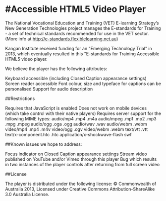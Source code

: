 #Accessible HTML5 Video Player
=============================

The National Vocational Education and Training (VET) E-learning Strategy’s New Generation Technologies project manages the E-standards for Training - a set of technical standards recommended for use in the VET sector. (More info at http://e-standards.flexiblelearning.net.au)

Kangan Institute received funding for an "Emerging Technology Trial" in 2013, which eventually resulted in this "E-standards for Training Accessible HTML5 video player.

We believe the player has the following attributes:

Keyboard accessible (including Closed Caption appearance settings)
Screen reader accessible
Font colour, size and typeface for captions can be personalised
Support for audio description

##Restrictions

Requires that JavaScript is enabled
Does not work on mobile devices (which take control with their native players)
Requires server support for the following MIME types:
audio/mp4 .mp4 .m4a
audio/mpeg .mp1 .mp2 .mp3 .mpg .mpeg
audio/ogg .oga .ogg
audio/wav .wav
audio/webm .webm
video/mp4 .mp4 .m4v
video/ogg .ogv
video/webm .webm
text/vtt .vtt
text/x-component.htc .htc
application/x-shockwave-flash swf

##Known issues we hope to address:

Focus indicator on Closed Caption appearance settings
Stream video published on YouTube and/or Vimeo through this player
Bug which results in two instances of the player controls after returning from full screen video

##License

The player is distributed under the following license:
© Commonwealth of Australia 2013, Licensed under Creative Commons Attribution-ShareAlike 3.0 Australia License.
